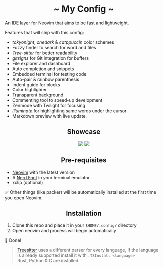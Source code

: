 <h1 align="center">~ My Config ~</h1>

An IDE layer for Neovim that aims to be fast and lightweight.

Features that will ship with this config:
+ *tokyonight*, *onedark* & *catppuccin* color schemes
+ Fuzzy finder to search for word and files
+ *Tree-sitter* for better readability
+ *gitsigns* for Git integration for buffers
+ File explorer and dashboard
+ Auto completion and snippets
+ Embedded terminal for testing code
+ Auto-pair & rainbow parenthesis
+ Indent guide for blocks
+ Color highlighter
+ Transparent background
+ Commenting tool to speed-up development
+ Zenmode with Twilight for focusing
+ *illuminate* for highlighting same words under the cursor
+ Markdown preview with live update.

<h2 align="center">Showcase</h2>
<div align="center">

  <img src="https://user-images.githubusercontent.com/81623530/209676623-32449e2d-2d3a-4e7f-b5af-3dcf692c35ad.png">
  <img src="https://user-images.githubusercontent.com/81623530/209675959-f08c9356-6152-4124-9120-4c7683290c9f.png">

</div>
<h2 align="center">Pre-requisites</h2>

+ [Neovim](https://neovim.io/) with the latest version  
+ A [Nerd Font](https://www.nerdfonts.com/) in your terminal emulator  
+ xclip (optional)  

✅ Other things (like packer) will be automatically installed at the first time you open Neovim. 
<h2 align="center">Installation</h2>

1. Clone this repo and place it in your  `$HOME/.config/` directory  
2. Open neovim and process will begin automatically

🎯 Done!

> [Treesitter](https://github.com/nvim-treesitter/nvim-treesitter) uses a different parser for every language, If the language is already supported install it with `:TSInstall <language>`  
> Rust, Python & C are installed. 
